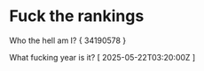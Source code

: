 # Fuck the rankings

Who the hell am I?
{ 34190578 }

What fucking year is it?
[ 2025-05-22T03:20:00Z ]
